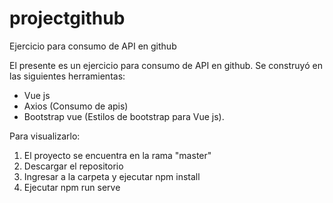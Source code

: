 # projectgithub
Ejercicio para consumo de API en github

El presente es un ejercicio para consumo de API en github.
Se construyó en las siguientes herramientas:
* Vue js
* Axios (Consumo de apis)
* Bootstrap vue (Estilos de bootstrap para Vue js).

Para visualizarlo:
1. El proyecto se encuentra en la rama "master"
2. Descargar el repositorio
2. Ingresar a la carpeta y ejecutar npm install
3. Ejecutar npm run serve
